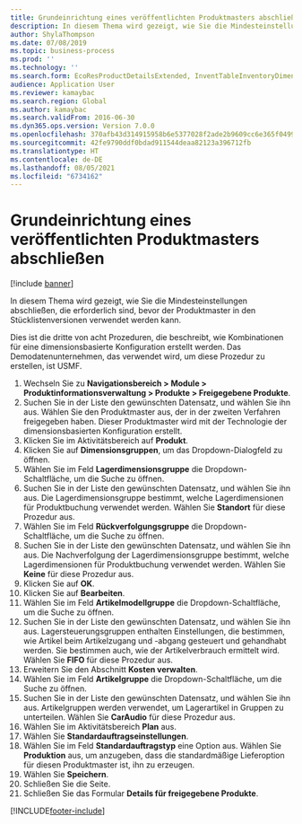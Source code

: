 ```yaml
---
title: Grundeinrichtung eines veröffentlichten Produktmasters abschließen
description: In diesem Thema wird gezeigt, wie Sie die Mindesteinstellungen abschließen, die erforderlich sind, bevor der Produktmaster in den Stücklistenversionen verwendet werden kann.
author: ShylaThompson
ms.date: 07/08/2019
ms.topic: business-process
ms.prod: ''
ms.technology: ''
ms.search.form: EcoResProductDetailsExtended, InventTableInventoryDimensionGroups, InventItemOrderSetup
audience: Application User
ms.reviewer: kamaybac
ms.search.region: Global
ms.author: kamaybac
ms.search.validFrom: 2016-06-30
ms.dyn365.ops.version: Version 7.0.0
ms.openlocfilehash: 370afb43d314915958b6e5377028f2ade2b9609cc6e365f0499a9f7c3373f9e3
ms.sourcegitcommit: 42fe9790ddf0bdad911544deaa82123a396712fb
ms.translationtype: HT
ms.contentlocale: de-DE
ms.lasthandoff: 08/05/2021
ms.locfileid: "6734162"
---
```

# <a name="complete-basic-setup-of-a-released-product-master"></a>Grundeinrichtung eines veröffentlichten Produktmasters abschließen

[!include [banner](../../includes/banner.md)]

In diesem Thema wird gezeigt, wie Sie die Mindesteinstellungen abschließen, die erforderlich sind, bevor der Produktmaster in den Stücklistenversionen verwendet werden kann.

Dies ist die dritte von acht Prozeduren, die beschreibt, wie Kombinationen für eine dimensionsbasierte Konfiguration erstellt werden. Das Demodatenunternehmen, das verwendet wird, um diese Prozedur zu erstellen, ist USMF.

1. Wechseln Sie zu **Navigationsbereich > Module > Produktinformationsverwaltung > Produkte > Freigegebene Produkte**.
2. Suchen Sie in der Liste den gewünschten Datensatz, und wählen Sie ihn aus. Wählen Sie den Produktmaster aus, der in der zweiten Verfahren freigegeben haben. Dieser Produktmaster wird mit der Technologie der dimensionsbasierten Konfiguration erstellt.  
3. Klicken Sie im Aktivitätsbereich auf **Produkt**.
4. Klicken Sie auf **Dimensionsgruppen**, um das Dropdown-Dialogfeld zu öffnen.
5. Wählen Sie im Feld **Lagerdimensionsgruppe** die Dropdown-Schaltfläche, um die Suche zu öffnen.
6. Suchen Sie in der Liste den gewünschten Datensatz, und wählen Sie ihn aus. Die Lagerdimensionsgruppe bestimmt, welche Lagerdimensionen für Produktbuchung verwendet werden. Wählen Sie **Standort** für diese Prozedur aus.  
7. Wählen Sie im Feld **Rückverfolgungsgruppe** die Dropdown-Schaltfläche, um die Suche zu öffnen.
8. Suchen Sie in der Liste den gewünschten Datensatz, und wählen Sie ihn aus. Die Nachverfolgung der Lagerdimensionsgruppe bestimmt, welche Lagerdimensionen für Produktbuchung verwendet werden. Wählen Sie **Keine** für diese Prozedur aus.  
9. Klicken Sie auf **OK**.
10. Klicken Sie auf **Bearbeiten**.
11. Wählen Sie im Feld **Artikelmodellgruppe** die Dropdown-Schaltfläche, um die Suche zu öffnen.
12. Suchen Sie in der Liste den gewünschten Datensatz, und wählen Sie ihn aus. Lagersteuerungsgruppen enthalten Einstellungen, die bestimmen, wie Artikel beim Artikelzugang und -abgang gesteuert und gehandhabt werden. Sie bestimmen auch, wie der Artikelverbrauch ermittelt wird. Wählen Sie **FIFO** für diese Prozedur aus.  
13. Erweitern Sie den Abschnitt **Kosten verwalten**.
14. Wählen Sie im Feld **Artikelgruppe** die Dropdown-Schaltfläche, um die Suche zu öffnen.
15. Suchen Sie in der Liste den gewünschten Datensatz, und wählen Sie ihn aus. Artikelgruppen werden verwendet, um Lagerartikel in Gruppen zu unterteilen. Wählen Sie **CarAudio** für diese Prozedur aus.  
16. Wählen Sie im Aktivitätsbereich **Plan** aus.
17. Wählen Sie **Standardauftragseinstellungen**.
18. Wählen Sie im Feld **Standardauftragstyp** eine Option aus. Wählen Sie **Produktion** aus, um anzugeben, dass die standardmäßige Lieferoption für diesen Produktmaster ist, ihn zu erzeugen.  
19. Wählen Sie **Speichern**.
20. Schließen Sie die Seite.
21. Schließen Sie das Formular **Details für freigegebene Produkte**.



[!INCLUDE[footer-include](../../../includes/footer-banner.md)]